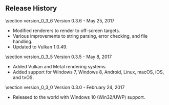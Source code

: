 ## Release History

\section version_0_3_6 Version 0.3.6 - May 25, 2017
* Modified renderers to render to off-screen targets.
* Various improvements to string parsing, error checking, and file handling.
* Updated to Vulkan 1.0.49.

\section version_0_3_5 Version 0.3.5 - May 8, 2017
* Added Vulkan and Metal rendering systems.
* Added support for Windows 7, Windows 8, Android, Linux, macOS, iOS, and tvOS.

\section version_0_3_0 Version 0.3.0 - February 24, 2017
* Released to the world with Windows 10 (Win32/UWP) support.
